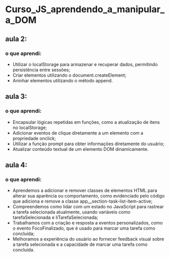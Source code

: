 # Curso_JS_aprendendo_a_manipular_a_DOM


<h2>aula 2:</h2> 
<h3>o que aprendi:</h3>
    <ul>
      <li>Utilizar o localStorage para armazenar e recuperar dados, permitindo persistência entre sessões;</li>
      <li>Criar elementos utilizando o document.createElement;</li>
      <li> Aninhar elementos utilizando o método append.</li>
    </ul>
    
<h2>aula 3:</h2> 
<h3>o que aprendi:</h3>
	<ul>
      <li>Encapsular lógicas repetidas em funções, como a atualização de itens no localStorage;</li>
      <li>Adicionar eventos de clique diretamente a um elemento com a propriedade onclick;</li>
      <li>Utilizar a função prompt para obter informações diretamente do usuário;</li>
      <li>Atualizar conteúdo textual de um elemento DOM dinamicamente.</li>
    </ul>

<h2>aula 4:</h2> 
<h3>o que aprendi:</h3>
  <ul>
      <li>Aprendemos a adicionar e remover classes de elementos HTML para alterar sua aparência ou comportamento, como evidenciado pelo código que adiciona e remove a classe app__section-task-list-item-active;</li>
      <li>Compreendemos como lidar com um estado no JavaScript para rastrear a tarefa selecionada atualmente, usando variáveis como tarefaSelecionada e liTarefaSelecionada;</li>
      <li>Trabalhamos com a criação e resposta a eventos personalizados, como o evento FocoFinalizado, que é usado para marcar uma tarefa como concluída;</li>
      <li>Melhoramos a experiência do usuário ao fornecer feedback visual sobre a tarefa selecionada e a capacidade de marcar uma tarefa como concluída.</li>
    </ul>